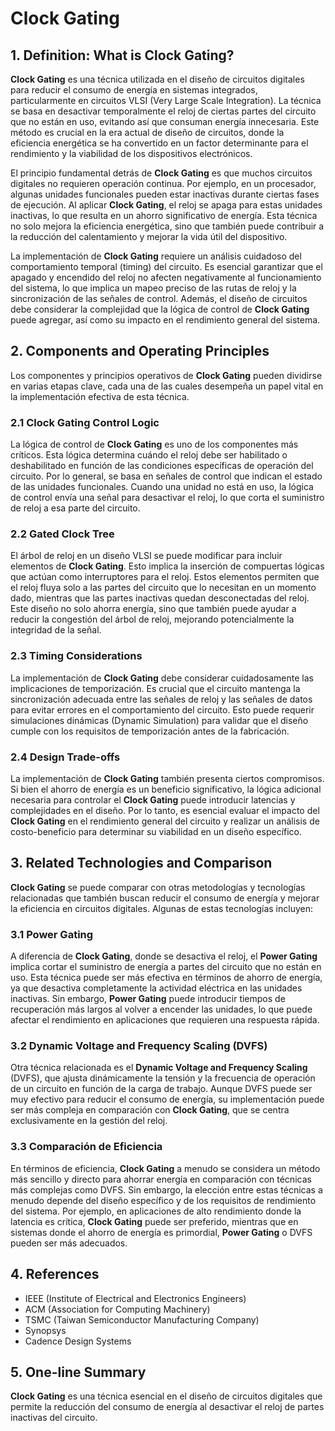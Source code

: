 # Clock Gating

## 1. Definition: What is **Clock Gating**?
**Clock Gating** es una técnica utilizada en el diseño de circuitos digitales para reducir el consumo de energía en sistemas integrados, particularmente en circuitos VLSI (Very Large Scale Integration). La técnica se basa en desactivar temporalmente el reloj de ciertas partes del circuito que no están en uso, evitando así que consuman energía innecesaria. Este método es crucial en la era actual de diseño de circuitos, donde la eficiencia energética se ha convertido en un factor determinante para el rendimiento y la viabilidad de los dispositivos electrónicos.

El principio fundamental detrás de **Clock Gating** es que muchos circuitos digitales no requieren operación continua. Por ejemplo, en un procesador, algunas unidades funcionales pueden estar inactivas durante ciertas fases de ejecución. Al aplicar **Clock Gating**, el reloj se apaga para estas unidades inactivas, lo que resulta en un ahorro significativo de energía. Esta técnica no solo mejora la eficiencia energética, sino que también puede contribuir a la reducción del calentamiento y mejorar la vida útil del dispositivo.

La implementación de **Clock Gating** requiere un análisis cuidadoso del comportamiento temporal (timing) del circuito. Es esencial garantizar que el apagado y encendido del reloj no afecten negativamente al funcionamiento del sistema, lo que implica un mapeo preciso de las rutas de reloj y la sincronización de las señales de control. Además, el diseño de circuitos debe considerar la complejidad que la lógica de control de **Clock Gating** puede agregar, así como su impacto en el rendimiento general del sistema.

## 2. Components and Operating Principles
Los componentes y principios operativos de **Clock Gating** pueden dividirse en varias etapas clave, cada una de las cuales desempeña un papel vital en la implementación efectiva de esta técnica.

### 2.1 Clock Gating Control Logic
La lógica de control de **Clock Gating** es uno de los componentes más críticos. Esta lógica determina cuándo el reloj debe ser habilitado o deshabilitado en función de las condiciones específicas de operación del circuito. Por lo general, se basa en señales de control que indican el estado de las unidades funcionales. Cuando una unidad no está en uso, la lógica de control envía una señal para desactivar el reloj, lo que corta el suministro de reloj a esa parte del circuito.

### 2.2 Gated Clock Tree
El árbol de reloj en un diseño VLSI se puede modificar para incluir elementos de **Clock Gating**. Esto implica la inserción de compuertas lógicas que actúan como interruptores para el reloj. Estos elementos permiten que el reloj fluya solo a las partes del circuito que lo necesitan en un momento dado, mientras que las partes inactivas quedan desconectadas del reloj. Este diseño no solo ahorra energía, sino que también puede ayudar a reducir la congestión del árbol de reloj, mejorando potencialmente la integridad de la señal.

### 2.3 Timing Considerations
La implementación de **Clock Gating** debe considerar cuidadosamente las implicaciones de temporización. Es crucial que el circuito mantenga la sincronización adecuada entre las señales de reloj y las señales de datos para evitar errores en el comportamiento del circuito. Esto puede requerir simulaciones dinámicas (Dynamic Simulation) para validar que el diseño cumple con los requisitos de temporización antes de la fabricación.

### 2.4 Design Trade-offs
La implementación de **Clock Gating** también presenta ciertos compromisos. Si bien el ahorro de energía es un beneficio significativo, la lógica adicional necesaria para controlar el **Clock Gating** puede introducir latencias y complejidades en el diseño. Por lo tanto, es esencial evaluar el impacto del **Clock Gating** en el rendimiento general del circuito y realizar un análisis de costo-beneficio para determinar su viabilidad en un diseño específico.

## 3. Related Technologies and Comparison
**Clock Gating** se puede comparar con otras metodologías y tecnologías relacionadas que también buscan reducir el consumo de energía y mejorar la eficiencia en circuitos digitales. Algunas de estas tecnologías incluyen:

### 3.1 Power Gating
A diferencia de **Clock Gating**, donde se desactiva el reloj, el **Power Gating** implica cortar el suministro de energía a partes del circuito que no están en uso. Esta técnica puede ser más efectiva en términos de ahorro de energía, ya que desactiva completamente la actividad eléctrica en las unidades inactivas. Sin embargo, **Power Gating** puede introducir tiempos de recuperación más largos al volver a encender las unidades, lo que puede afectar el rendimiento en aplicaciones que requieren una respuesta rápida.

### 3.2 Dynamic Voltage and Frequency Scaling (DVFS)
Otra técnica relacionada es el **Dynamic Voltage and Frequency Scaling** (DVFS), que ajusta dinámicamente la tensión y la frecuencia de operación de un circuito en función de la carga de trabajo. Aunque DVFS puede ser muy efectivo para reducir el consumo de energía, su implementación puede ser más compleja en comparación con **Clock Gating**, que se centra exclusivamente en la gestión del reloj.

### 3.3 Comparación de Eficiencia
En términos de eficiencia, **Clock Gating** a menudo se considera un método más sencillo y directo para ahorrar energía en comparación con técnicas más complejas como DVFS. Sin embargo, la elección entre estas técnicas a menudo depende del diseño específico y de los requisitos de rendimiento del sistema. Por ejemplo, en aplicaciones de alto rendimiento donde la latencia es crítica, **Clock Gating** puede ser preferido, mientras que en sistemas donde el ahorro de energía es primordial, **Power Gating** o DVFS pueden ser más adecuados.

## 4. References
- IEEE (Institute of Electrical and Electronics Engineers)
- ACM (Association for Computing Machinery)
- TSMC (Taiwan Semiconductor Manufacturing Company)
- Synopsys
- Cadence Design Systems

## 5. One-line Summary
**Clock Gating** es una técnica esencial en el diseño de circuitos digitales que permite la reducción del consumo de energía al desactivar el reloj de partes inactivas del circuito.